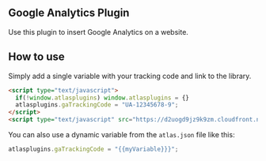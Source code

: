 Google Analytics Plugin
--------------------

Use this plugin to insert Google Analytics on a website.

How to use
----------

Simply add a single variable with your tracking code and link to the library.

```html
<script type="text/javascript">
  if(!window.atlasplugins) window.atlasplugins = {}
  atlasplugins.gaTrackingCode = "UA-12345678-9";
</script>
<script type="text/javascript" src="https://d2uogd9jz9k9zm.cloudfront.net/googleanalytics-0.0.1.min.js"></script>
```

You can also use a dynamic variable from the `atlas.json` file like this:

```js
atlasplugins.gaTrackingCode = "{{myVariable}}}";
```

